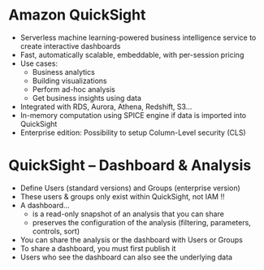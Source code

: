 # Amazon QuickSight
- Serverless machine learning-powered business intelligence service to create
interactive dashboards
- Fast, automatically scalable, embeddable, with per-session pricing
- Use cases:
    - Business analytics
    - Building visualizations
    - Perform ad-hoc analysis
    - Get business insights using data
- Integrated with RDS, Aurora, Athena, Redshift, S3…
- In-memory computation using SPICE engine if data is imported into QuickSight
- Enterprise edition: Possibility to setup Column-Level security (CLS)

# QuickSight – Dashboard & Analysis
- Define Users (standard versions) and Groups (enterprise version)
- These users & groups only exist within QuickSight, not IAM !!
- A dashboard…
    - is a read-only snapshot of an analysis that you can share
    - preserves the configuration of the analysis (filtering, parameters, controls, sort)
- You can share the analysis or the dashboard with Users or Groups
- To share a dashboard, you must first publish it
- Users who see the dashboard can also see the underlying data